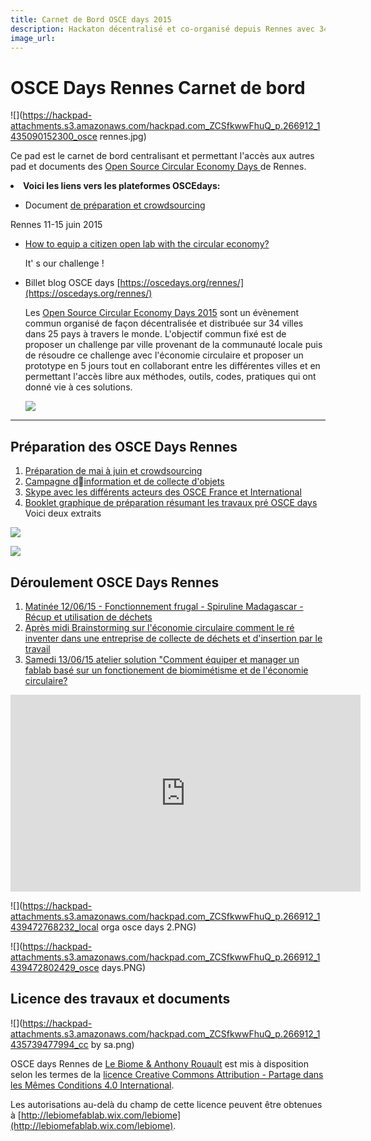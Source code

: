 ```yaml
---
title: Carnet de Bord OSCE days 2015
description: Hackaton décentralisé et co-organisé depuis Rennes avec 34 autres villes dans le monde sur l'économie circulaire  avec du biomimétisme sur notre projet
image_url: 
---
```


# OSCE Days Rennes Carnet de bord

![](https://hackpad-attachments.s3.amazonaws.com/hackpad.com_ZCSfkwwFhuQ_p.266912_1435090152300_osce rennes.jpg)

Ce pad est le carnet de bord centralisant et permettant l'accès aux autres pad et documents des [Open Source Circular Economy Days ](https://oscedays.org/) de Rennes.
<undefined><li>**Voici les liens vers les plateformes OSCEdays:**</li></undefined>

* Document [de préparation et crowdsourcing](https://hackpad.com/Prparation-des-OSCE-days-2015-Rennes-w163r0vzQDG) 

Rennes 11-15 juin 2015

* [How to equip a citizen open lab with the circular](http://community.oscedays.org/t/how-to-equip-a-citizen-open-lab-with-the-circular-economy/268)[ ](http://community.oscedays.org/t/how-to-equip-a-citizen-open-lab-with-the-circular-economy/268)[economy?](http://community.oscedays.org/t/how-to-equip-a-citizen-open-lab-with-the-circular-economy/268)         

   It' s our challenge !  

* Billet blog OSCE days [](https://oscedays.org/rennes/)[https://oscedays.org/rennes/](https://oscedays.org/rennes/)

  Les [Open Source Circular Economy Days 2015](https://oscedays.org/)  sont un évènement commun organisé de façon décentralisée et distribuée sur 34 villes dans 25 pays à travers le monde. L'objectif commun fixé est de proposer un challenge par ville provenant de la communauté locale puis de résoudre ce challenge avec l'économie circulaire et proposer un prototype en 5 jours tout en collaborant entre les différentes villes et en permettant l'accès libre aux méthodes, outils, codes, pratiques qui ont donné vie à ces solutions.

  ![](https://hackpad-attachments.s3.amazonaws.com/hackpad.com_ZCSfkwwFhuQ_p.266912_1439472708539_oscities.PNG)

**  **

##  Préparation des OSCE Days Rennes

1.  [Préparation de mai à juin et crowdsourcing](https://hackpad.com/Premire-rencontre-OSCE-days-Rennes-t5WqLINnQWS) 
2.  [Campagne dinformation et de collecte d'objets](https://hackpad.com/OSCE-Days-Rennes-Information-et-collecte-dobjets-Bo5JwvtLc72) 
3.  [Skype avec les différents acteurs des OSCE France et International](https://hackpad.com/OSCE-Days-Rennes-Skype-et-changes-internationaux-TzXxp0x9nGW) 
4.  [Booklet graphique de préparation résumant les travaux pré OSCE days](https://hackpad.com/Booklet-Draft-pr-OSCE-day-nix6ieOhvAP)  Voici deux extraits

![](https://framapic.org/JMjNMaGxep5n/JSXTpmWjjwlm?dl)

![](https://framapic.org/1vZ7oRLb2mYT/SOQ7E8ZihSUq)

## Déroulement OSCE Days Rennes

1.  [Matinée 12/06/15 - Fonctionnement frugal - Spiruline Madagascar - Récup et utilisation de déchets](https://hackpad.com/OSCE-Days-Rennes-matine-120615-QY5BJNV99od) 
2.  [Après midi Brainstorming sur l'économie circulaire comment le ré inventer dans une entreprise de collecte de déchets et d'insertion par le travail](https://hackpad.com/OSCE-Days-Rennes-aprs-midi-du-120615-bcN3FbReH4t) 
3.  [Samedi 13/06/15 atelier solution "Comment équiper et manager un fablab basé sur un fonctionement de biomimétisme et de l'économie circulaire?](https://hackpad.com/OSCE-days-Rennes-atelier-solution-Comment-quiper-et-manager-un-lobratoire-de-prototyge-citoyen-avec-le-biomimtisme-et-avec-l-TRSjJM7Kg2F) 

<iframe width="560" height="315" src="https://www.youtube.com/embed/ZPFdSVOkwiY" frameborder="0" allowfullscreen></iframe>

![](https://hackpad-attachments.s3.amazonaws.com/hackpad.com_ZCSfkwwFhuQ_p.266912_1439472768232_local orga osce days 2.PNG)

![](https://hackpad-attachments.s3.amazonaws.com/hackpad.com_ZCSfkwwFhuQ_p.266912_1439472802429_osce days.PNG)

## Licence des travaux et documents

![](https://hackpad-attachments.s3.amazonaws.com/hackpad.com_ZCSfkwwFhuQ_p.266912_1435739477994_cc by sa.png)

OSCE days Rennes de [Le Biome & Anthony Rouault](https://hackpad.com/OSCE-Days-Rennes-11-15-juin-2015-ZCSfkwwFhuQ) est mis à disposition selon les termes de la [licence Creative Commons Attribution -  Partage dans les Mêmes Conditions 4.0 International](http://creativecommons.org/licenses/by-sa/4.0/).

Les autorisations au-delà du champ de cette licence peuvent être obtenues à [](http://lebiomefablab.wix.com/lebiome)[http://lebiomefablab.wix.com/lebiome](http://lebiomefablab.wix.com/lebiome).
